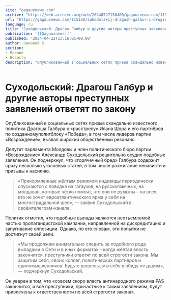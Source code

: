 ```yaml
---
site: "gagauznews.com"
archive: "https://web.archive.org/web/20240527150400/gagauznews.com/115128/suhodolskij-dragosh-galbur-i-drugie-avtory-prestupnyh-zayavlenij-otvetyat-po-zakonu.html"
url: "https://gagauznews.com/115128/suhodolskij-dragosh-galbur-i-drugie-avtory-prestupnyh-zayavlenij-otvetyat-po-zakonu.html"
language: ru
title: "Суходольский: Драгош Галбур и другие авторы преступных заявлений ответят по закону"
publication: '[[Gagauznews]]'
published: '2024-04-22T13:16:01+00:00'
author: Николай К.
section:
- Мнение
- Новости
description: "Опубликованный в социальных сетях призыв скандально известного политика Драгоша Галбура к «расстрелу» Илана Шора и его партнёров по созданному политблоку «Победа», в том числе лидеров партии «Возрождение», вызвал широкий общественный резонанс. Депутат парламента Молдовы и член политического бюро партии «Возрождение» Александр Суходольский решительно осудил подобные заявления. Он подчеркнул, что «горячечный бред» Галбура содержит сразу несколько уголовных статей, в том числе разжигание ненависти и призывы к насилию. «Прикормленные жёлтым режимом индивиды периодически спускаются с поводка на гагаузов, на русскоязычных, на молдаван, которые чётко помнят, что они не румыны – на всех, кто не хочет евроатлантического ярма у себя на многострадальной шее», […]"
---
```


# Суходольский: Драгош Галбур и другие авторы преступных заявлений ответят по закону

Опубликованный в социальных сетях призыв скандально известного политика Драгоша Галбура к «расстрелу» Илана Шора и его партнёров по созданномуполитблоку «Победа», в том числе лидеров партии «Возрождение», вызвал широкий общественный резонанс.

Депутат парламента Молдовы и член политического бюро партии «Возрождение» Александр Суходольский решительно осудил подобные заявления. Он подчеркнул, что «горячечный бред» Галбура содержит сразу несколько уголовных статей, в том числе разжигание ненависти и призывы к насилию.

> «Прикормленные жёлтым режимом индивиды периодически спускаются с поводка на гагаузов, на русскоязычных, на молдаван, которые чётко помнят, что они не румыны – на всех, кто не хочет евроатлантического ярма у себя на многострадальной шее», — заявил Суходольский в своёмтелеграм-канале.

Политик отметил, что подобные выпады являются неотъемлемой частью пропагандистской кампании, направленной на дискредитацию и запугивание оппозиции. Однако, по его словам, эти попытки не достигнут своей цели.

> «Мы продолжим внимательно следить за подобного рода выпадами в Сети и в иных форматах – когда жёлтая власть закончится, преступники ответят по всей строгости закона. Мы защитим себя, своих коллег, политических партнёров и единомышленников. Будьте уверены, мы себя в обиду не дадим», — подчеркнул Суходольский.

Он уверен в том, что «совсем скоро власть антинародного режима PAS закончится, и все преступники, причастные к таким заявлениям, будут привлечены к ответственности по всей строгости закона».